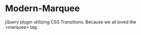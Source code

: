 Modern-Marquee
==============

jQuery plugin utilizing CSS Transitions. Because we all loved the &lt;marquee> tag.
